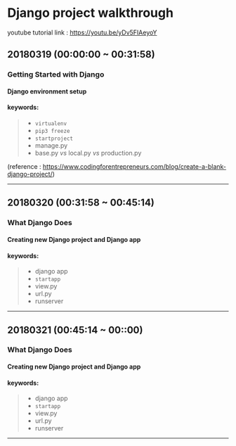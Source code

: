 
# Django project walkthrough
youtube tutorial link : https://youtu.be/yDv5FIAeyoY

## 20180319 (00:00:00 ~ 00:31:58)

### Getting Started with Django
#### Django environment setup

#### keywords: 
>- `virtualenv`
>- `pip3 freeze`
>- `startproject`
>- manage.py
>- base.py _vs_ local.py _vs_ production.py


(reference : https://www.codingforentrepreneurs.com/blog/create-a-blank-django-project/)

* * * *

## 20180320 (00:31:58 ~ 00:45:14)

### What Django Does
#### Creating new Django project and Django app

#### keywords: 
>- django app
>- `startapp`
>- view.py
>- url.py
>- runserver




* * * *

## 20180321 (00:45:14 ~ 00::00)

### What Django Does
#### Creating new Django project and Django app

#### keywords: 
>- django app
>- `startapp`
>- view.py
>- url.py
>- runserver





--------
